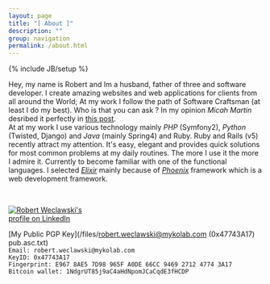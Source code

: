 ```yaml
---
layout: page
title: "[ About ]"
description: ""
group: navigation
permalink: /about.html
---
```

{% include JB/setup %}

Hey, my name is Robert and Im a husband, father of three and software developer.
I create amazing websites and web applications for clients from all around the World;
At my work I follow the path of Software Craftsman (at least I do my best). Who is that you can ask ?
In my opinion _Micah Martin_ desribed it perfectly in [this post](http://blog.8thlight.com/micah-martin/2008/09/21/definition-of-software-craftsman.html).     
At at my work I use various technology mainly _PHP_ (Symfony2), _Python_ (Twisted, Django) and _Java_ (mainly Spring4) and Ruby.
Ruby and Rails (v5) recently attract my attention. It's easy, elegant and provides quick solutions for most common problems at my daily routines. 
The more I use it the more I admire it.
Currently to become familiar with one of the functional languages. I selected *[Elixir](http://elixir-lang.org/)* mainly because of 
*[Phoenix](http://www.phoenixframework.org/docs/overview)* framework which is a web development framework.


<div class="github-card" data-github="robertwe" data-width="400" data-height="150"></div>
<script src="http://lab.lepture.com/github-cards/widget.js"></script>
<br />
<p style="width: 160px;">
    <a href="https://www.linkedin.com/in/robertweclawski">
        <img src="https://static.licdn.com/scds/common/u/img/webpromo/btn_viewmy_160x33.png" alt="Robert Weclawski's profile on LinkedIn" title="">
    </a>
</p>

[My Public PGP Key](/files/robert.weclawski@mykolab.com (0x47743A17) pub.asc.txt)    
`Email: robert.weclawski@mykolab.com`     
`KeyID: 0x47743A17`    
`Fingerprint: E967 8AE5 7D98 965F A0DE 66CC 9469 2712 4774 3A17`    
`Bitcoin wallet: 1NdgrUT85j9aC4aHdNpomJCaCqdE3fHCDP`
